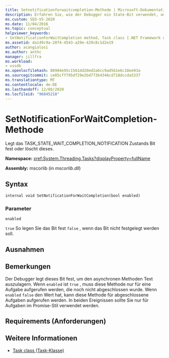 ```yaml
---
title: Setnotificationforwaitcompletion-Methode | Microsoft-Dokumentation
description: Erfahren Sie, wie der Debugger ein State-Bit verwendet, um den asynchronen Methoden Text für Promise-Aufgaben zu unterstützen.
ms.custom: SEO-VS-2020
ms.date: 11/04/2016
ms.topic: conceptual
helpviewer_keywords:
- SetNotificationForWaitCompletion method, Task class [.NET Framework debug engines]
ms.assetid: da149c9a-20f4-4543-a29e-429c8c1d2e19
author: acangialosi
ms.author: anthc
manager: jillfra
ms.workload:
- vssdk
ms.openlocfilehash: 80904e95c1561dd20ed2a6cc9ad561e6c18ee93a
ms.sourcegitcommit: ce85cff795df29e2bd773b4346cd718dccda5337
ms.translationtype: MT
ms.contentlocale: de-DE
ms.lasthandoff: 12/08/2020
ms.locfileid: "96845218"
---
```

# <a name="setnotificationforwaitcompletion-method"></a>SetNotificationForWaitCompletion-Methode
Legt das TASK_STATE_WAIT_COMPLETION_NOTIFICATION Zustands Bit fest oder löscht dieses.

 **Namespace:** <xref:System.Threading.Tasks?displayProperty=fullName>

 **Assembly:** mscorlib (in *mscorlib.dll*)

## <a name="syntax"></a>Syntax

```vb
internal void SetNotificationForWaitCompletion(bool enabled)
```

### <a name="parameters"></a>Parameter
 `enabled`

 `true` So legen Sie das Bit fest `false` , wenn das Bit nicht festgelegt werden soll.

## <a name="exceptions"></a>Ausnahmen

## <a name="remarks"></a>Bemerkungen
 Der Debugger legt dieses Bit fest, um den asynchronen Methoden Text auszulagern. Wenn `enabled` ist `true` , muss diese Methode nur für eine Aufgabe aufgerufen werden, die noch nicht abgeschlossen wurde. Wenn `enabled` `false` den Wert hat, kann diese Methode für abgeschlossene Aufgaben aufgerufen werden. In beiden Ereignissen sollte Sie nur für Aufgaben im Promise-Stil verwendet werden.

## <a name="requirements"></a>Requirements (Anforderungen)

## <a name="see-also"></a>Weitere Informationen
- [Task class (Task-Klasse)](../../extensibility/debugger/task-class-internal-members.md)
